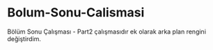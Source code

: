 # Bolum-Sonu-Calismasi
Bölüm Sonu Çalışması - Part2 çalışmasıdır ek olarak arka plan rengini değiştirdim.
